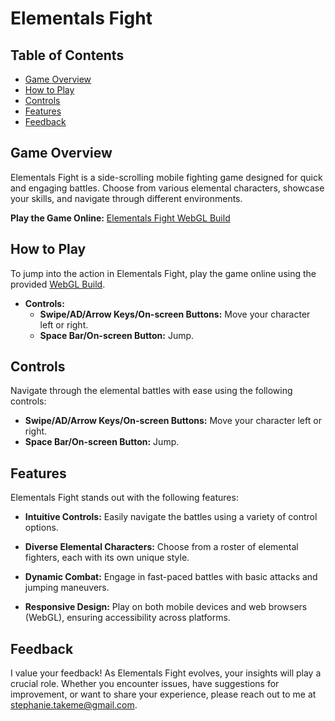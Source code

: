 # Elementals Fight

## Table of Contents

- [Game Overview](#game-overview)
- [How to Play](#how-to-play)
- [Controls](#controls)
- [Features](#features)
- [Feedback](#feedback)

## Game Overview

Elementals Fight is a side-scrolling mobile fighting game designed for quick and engaging battles. Choose from various elemental characters, showcase your skills, and navigate through different environments.

**Play the Game Online:** [Elementals Fight WebGL Build](https://play.unity.com/mg/other/webgl-builds-378601)

## How to Play

To jump into the action in Elementals Fight, play the game online using the provided [WebGL Build](https://play.unity.com/mg/other/webgl-builds-378601).

- **Controls:**
  - **Swipe/AD/Arrow Keys/On-screen Buttons:** Move your character left or right.
  - **Space Bar/On-screen Button:** Jump.

## Controls

Navigate through the elemental battles with ease using the following controls:

- **Swipe/AD/Arrow Keys/On-screen Buttons:** Move your character left or right.
- **Space Bar/On-screen Button:** Jump.

## Features

Elementals Fight stands out with the following features:

- **Intuitive Controls:** Easily navigate the battles using a variety of control options.

- **Diverse Elemental Characters:** Choose from a roster of elemental fighters, each with its own unique style.

- **Dynamic Combat:** Engage in fast-paced battles with basic attacks and jumping maneuvers.

- **Responsive Design:** Play on both mobile devices and web browsers (WebGL), ensuring accessibility across platforms.

## Feedback

I value your feedback! As Elementals Fight evolves, your insights will play a crucial role. Whether you encounter issues, have suggestions for improvement, or want to share your experience, please reach out to me at [stephanie.takeme@gmail.com](mailto:stephanie.takeme@gmail.com).
